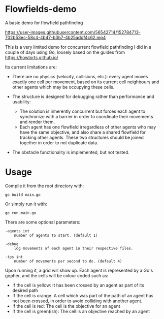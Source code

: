 # Flowfields-demo
A basic demo for flowfield pathfinding

https://user-images.githubusercontent.com/56542714/152784713-702b53ec-58c4-4b47-b3b7-4b25addf4c62.mp4


This is a very limited demo for concurrent flowfield pathfinding I did in a couple of days using Go, loosely based on the guides from https://howtorts.github.io/

Its current limitations are:
- There are no physics (velocity, collisions, etc.): every agent moves exactly one cell per movement, based on its current cell neighbours and other agents which may be occupying these cells.

- The structure is designed for debugging rather than performance and usability: 
  - The solution is inherently concurrent but forces each agent to synchronize with a barrier in order to coordinate their movements and render them.
  - Each agent has one flowfield irregardless of other agents who may have the same objective, and also share a shared flowfield for tracking other agents. These two structures should be joined together in order to not duplicate data.


- The obstacle functionality is implemented, but not tested.


# Usage   

Compile it from the root directory with:
    
    go build main.go

Or simply run it with:
    
    go run main.go

There are some optional parameters:

    -agents int
        number of agents to start. (default 1)
        
    -debug 
        log movements of each agent in their respective files.
        
    -tps int 
        number of movements per second to do. (default 4)
        
Upon running it, a grid will show up. Each agent is represented by a Go's gopher, and the cells will be colour coded such as:
- If the cell is yellow: It has been crossed by an agent as part of its desired path
- If the cell is orange: A cell which was part of the path of an agent has not been crossed, in order to avoid colliding with another agent.
- If the cell is red: The cell is the objective for an agent
- If the cell is green(ish): The cell is an objective reached by an agent

